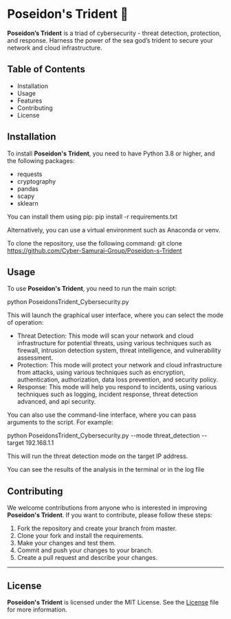 # Poseidon's Trident 🔱

**Poseidon’s Trident** is a triad of cybersecurity - threat detection, protection, and response. Harness the power of the sea god’s trident to secure your network and cloud infrastructure.

## Table of Contents

- Installation
- Usage
- Features
- Contributing
- License

## Installation

To install **Poseidon's Trident**, you need to have Python 3.8 or higher, and the following packages:

- requests
- cryptography
- pandas
- scapy
- sklearn

You can install them using pip:
pip install -r requirements.txt

Alternatively, you can use a virtual environment such as Anaconda or venv.

To clone the repository, use the following command:
git clone https://github.com/Cyber-Samurai-Group/Poseidon-s-Trident

## Usage

To use **Poseidon's Trident**, you need to run the main script:

python PoseidonsTrident_Cybersecurity.py

This will launch the graphical user interface, where you can select the mode of operation:

- Threat Detection: This mode will scan your network and cloud infrastructure for potential threats, using various techniques such as firewall, intrusion detection system, threat intelligence, and vulnerability assessment.
- Protection: This mode will protect your network and cloud infrastructure from attacks, using various techniques such as encryption, authentication, authorization, data loss prevention, and security policy.
- Response: This mode will help you respond to incidents, using various techniques such as logging, incident response, threat detection advanced, and api security.

You can also use the command-line interface, where you can pass arguments to the script. For example:

python PoseidonsTrident_Cybersecurity.py --mode threat_detection --target 192.168.1.1

This will run the threat detection mode on the target IP address.

You can see the results of the analysis in the terminal or in the log file

## Contributing

We welcome contributions from anyone who is interested in improving **Poseidon's Trident**. If you want to contribute, please follow these steps:

1. Fork the repository and create your branch from master.
2. Clone your fork and install the requirements.
3. Make your changes and test them.
4. Commit and push your changes to your branch.
5. Create a pull request and describe your changes.

---

## License

**Poseidon's Trident** is licensed under the MIT License. See the [License](https://github.com/Cyber-Samurai-Group/Poseidon-s-Trident/blob/main/LICENSE) file for more information.
